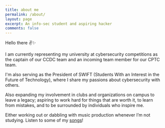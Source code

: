 ```yaml
---
title: about me
permalink: /about/
layout: page
excerpt: An info-sec student and aspiring hacker
comments: false
---
```

Hello there ✌✨

I am currently representing my university at cybersecurity competitions as the captain of our CCDC team and an incoming team member for our CPTC team.

I'm also serving as the President of SWIFT (Students With an Interest in the Future of Technology), where I share my passions about cybersecurity with others.




Also expanding my involvement in clubs and organizations on campus to leave a legacy; aspiring to work hard for things that are worth it, to learn from mistakes, and to be surrounded by individuals who inspire me.

Either working out or dabbling with music production whenever I’m not studying. Listen to some of my <a href="https://soundcloud.com/fyrworx" target="_blank" rel="noopener">songs</a>!